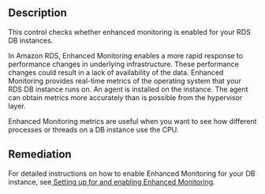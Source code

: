 ## Description

This control checks whether enhanced monitoring is enabled for your RDS DB instances.

In Amazon RDS, Enhanced Monitoring enables a more rapid response to performance changes in underlying infrastructure. These performance changes could result in a lack of availability of the data. Enhanced Monitoring provides real-time metrics of the operating system that your RDS DB instance runs on. An agent is installed on the instance. The agent can obtain metrics more accurately than is possible from the hypervisor layer.

Enhanced Monitoring metrics are useful when you want to see how different processes or threads on a DB instance use the CPU.

## Remediation

For detailed instructions on how to enable Enhanced Monitoring for your DB instance, see[ Setting up for and enabling Enhanced Monitoring](https://docs.aws.amazon.com/AmazonRDS/latest/UserGuide/USER_Monitoring.OS.html#USER_Monitoring.OS.Enabling).